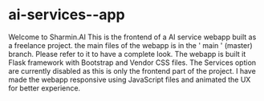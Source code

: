 # ai-services--app
Welcome to Sharmin.AI
This is the frontend of a AI service webapp built as a freelance project. 
the main files of the webapp is in the ' main ' (master) branch. Please refer to it to have a complete look. 
The webapp is built it Flask framework with Bootstrap and Vendor CSS files. 
The Services option are currently disabled as this is only the frontend part of the project. 
I have made the webapp responsive using JavaScript files and animated the UX for better experience. 
